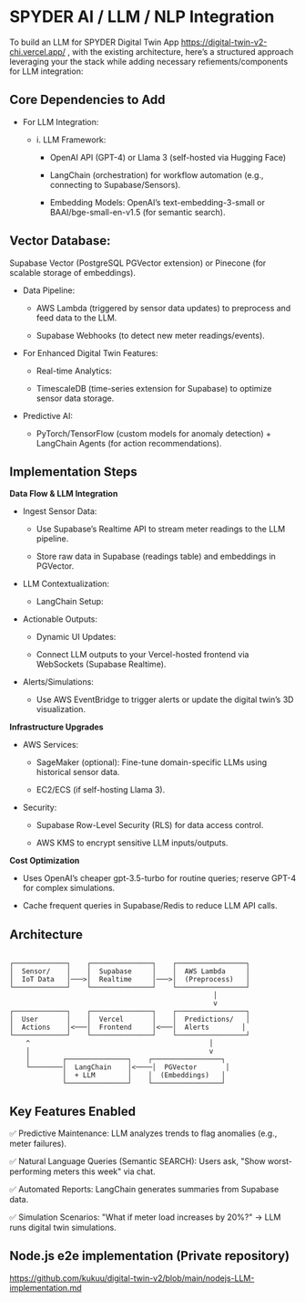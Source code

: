 

# SPYDER AI / LLM / NLP Integration

To build an LLM for SPYDER  Digital Twin App  https://digital-twin-v2-chi.vercel.app/ , with the existing architecture, here’s a structured approach leveraging your the stack while adding necessary refiements/components for LLM integration:


## Core Dependencies to Add  

- For LLM Integration:

    - i. LLM Framework:

        - OpenAI API (GPT-4) or Llama 3 (self-hosted via Hugging Face)
 
        - LangChain (orchestration) for workflow automation (e.g., connecting to Supabase/Sensors).

        - Embedding Models: OpenAI’s text-embedding-3-small or BAAI/bge-small-en-v1.5 (for semantic search).

## Vector Database:

Supabase Vector (PostgreSQL PGVector extension) or Pinecone (for scalable storage of embeddings).

- Data Pipeline:

    - AWS Lambda (triggered by sensor data updates) to preprocess and feed data to the LLM.

    - Supabase Webhooks (to detect new meter readings/events).

- For Enhanced Digital Twin Features:

    - Real-time Analytics:

    - TimescaleDB (time-series extension for Supabase) to optimize sensor data storage.

- Predictive AI:

    - PyTorch/TensorFlow (custom models for anomaly detection) + LangChain Agents (for action recommendations).

## Implementation Steps

**Data Flow & LLM Integration**

- Ingest Sensor Data:

    - Use Supabase’s Realtime API to stream meter readings to the LLM pipeline.

    - Store raw data in Supabase (readings table) and embeddings in PGVector.

- LLM Contextualization:

    - LangChain Setup:
 
- Actionable Outputs:

    - Dynamic UI Updates:

    - Connect LLM outputs to your Vercel-hosted frontend via WebSockets (Supabase Realtime).

- Alerts/Simulations:

    - Use AWS EventBridge to trigger alerts or update the digital twin’s 3D visualization.


**Infrastructure Upgrades**

- AWS Services:

    - SageMaker (optional): Fine-tune domain-specific LLMs using historical sensor data.

    - EC2/ECS (if self-hosting Llama 3).

- Security:

    - Supabase Row-Level Security (RLS) for data access control.

    - AWS KMS to encrypt sensitive LLM inputs/outputs.



**Cost Optimization** 

- Uses OpenAI’s cheaper gpt-3.5-turbo for routine queries; reserve GPT-4 for complex simulations.

- Cache frequent queries in Supabase/Redis to reduce LLM API calls.

## Architecture

```

┌─────────────┐    ┌───────────────┐    ┌─────────────────┐
│  Sensor/    │    │  Supabase     │    │  AWS Lambda     │
│  IoT Data   │───>│  Realtime     │───>│  (Preprocess)   │
└─────────────┘    └───────────────┘    └─────────────────┘
                                                  │
                                                  v
┌─────────────┐    ┌───────────────┐    ┌─────────────────┐
│  User       │    │  Vercel       │    │  Predictions/   │
│  Actions    │<───│  Frontend     │<───│  Alerts        │
└─────────────┘    └───────────────┘    └─────────────────┘
    ^                                            │
    │                                            v
    │        ┌───────────────┐    ┌─────────────────┐
    └────────│  LangChain    │<────│  PGVector       │
             │  + LLM        │    │  (Embeddings)   │
             └───────────────┘    └─────────────────┘

```


## Key Features Enabled
✅ Predictive Maintenance: LLM analyzes trends to flag anomalies (e.g., meter failures).

✅ Natural Language Queries (Semantic SEARCH): Users ask, "Show worst-performing meters this week" via chat.

✅ Automated Reports: LangChain generates summaries from Supabase data.

✅ Simulation Scenarios: "What if meter load increases by 20%?" → LLM runs digital twin simulations.

## Node.js e2e implementation (Private repository)

https://github.com/kukuu/digital-twin-v2/blob/main/nodejs-LLM-implementation.md

